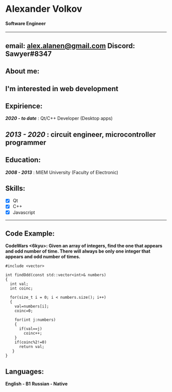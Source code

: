 # **Alexander Volkov**
#### Software Engineer
---
**email:** alex.alanen@gmail.com
**Discord:** Sawyer#8347
---
## About me:
I'm interested in web development
---
## Expirience:
**_2020 - to date_**
: Qt/C++ Developer (Desktop apps)

**_2013 - 2020_**
: circuit engineer, microcontroller programmer
---
## Education:
**_2008 - 2013_**
: MIEM University (Faculty of Electronic)

## Skills:
-[x] Qt
-[x] C++
-[x] Javascript
---
## Code Example:
**CodeWars <6kyu>: Given an array of integers, find the one that appears and odd number of time.
There will always be only one integer that appears and odd number of times.**
```
#include <vector>

int findOdd(const std::vector<int>& numbers)
{
  int val;
  int coinc;
  
  for(size_t i = 0; i < numbers.size(); i++)
  {
    val=numbers[i];
    coinc=0;
    
    for(int j:numbers)
    {
      if(val==j)
        coinc++;
    }
    if(coinc%2!=0)
      return val;
   }
}
```
## Languages:
**English - B1**
**Russian - Native**